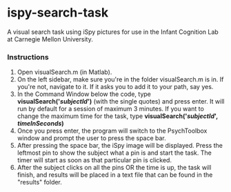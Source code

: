 # ispy-search-task
A visual search task using iSpy pictures for use in the Infant Cognition Lab at Carnegie Mellon University.

<h3>Instructions</h3>
<ol>
<li>Open visualSearch.m (in Matlab).</li>
<li>On the left sidebar, make sure you're in the folder visualSearch.m is in. If you're not, navigate to it. If it asks you to add it to your path, say yes.</li>
<li>In the Command Window below the code, type <b>visualSearch('<i>subjectId</i>')</b> (with the single quotes) and press enter. It will run by default for a session of maximum 3 minutes. If you want to change the maximum time for the task, type <b>visualSearch('<i>subjectId</i>', <i>timeInSeconds</i>)</b></li>
<li>Once you press enter, the program will switch to the PsychToolbox window and prompt the user to press the space bar.</li>
<li>After pressing the space bar, the iSpy image will be displayed. Press the leftmost pin to show the subject what a pin is and start the task. The timer will start as soon as that particular pin is clicked.</li>
<li>After the subject clicks on all the pins OR the time is up, the task will finish, and results will be placed in a text file that can be found in the "results" folder.</li>
</ol>
